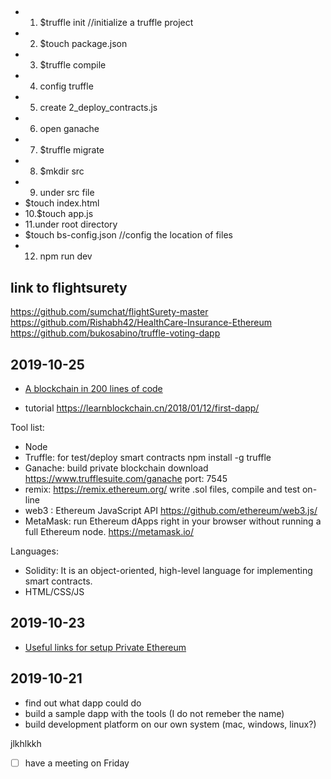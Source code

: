 ## 
- 1. $truffle init //initialize a truffle project
- 2. $touch package.json 
- 3. $truffle compile
- 4. config truffle
- 5. create 2_deploy_contracts.js
- 6. open ganache
- 7. $truffle migrate
- 8. $mkdir src
- 9. under src file
-   $touch index.html
- 10.$touch app.js
- 11.under root directory
-   $touch bs-config.json //config the location of files
- 12. npm run dev

## link to flightsurety
https://github.com/sumchat/flightSurety-master
https://github.com/Rishabh42/HealthCare-Insurance-Ethereum
https://github.com/bukosabino/truffle-voting-dapp
## 2019-10-25

- [A blockchain in 200 lines of code](https://medium.com/@lhartikk/a-blockchain-in-200-lines-of-code-963cc1cc0e54)

- tutorial https://learnblockchain.cn/2018/01/12/first-dapp/

 Tool list:
- Node
- Truffle: for test/deploy smart contracts
         npm install -g truffle
- Ganache: build private blockchain
        download https://www.trufflesuite.com/ganache
        port: 7545
- remix: https://remix.ethereum.org/
       write .sol files, compile and test on-line
- web3 : Ethereum JavaScript API
        https://github.com/ethereum/web3.js/
- MetaMask:  run Ethereum dApps right in your browser without running a full Ethereum node.
        https://metamask.io/  

Languages:
- Solidity: It is an object-oriented, high-level language for implementing smart contracts.
- HTML/CSS/JS




## 2019-10-23

- [Useful links for setup Private Ethereum](https://medium.com/@yashwanthvenati/setup-private-ethereum-blockchain-network-with-multiple-nodes-in-5-mins-708ab89b1966)

## 2019-10-21

- find out what dapp could do
- build a sample dapp with the tools (I do not remeber the name)
- build development platform on our own system (mac, windows, linux?)

jlkhlkkh

- [ ] have a meeting on Friday
